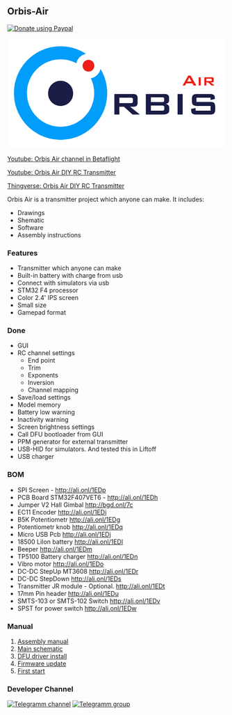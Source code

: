 ## Orbis-Air

[![Donate using Paypal](https://img.shields.io/badge/paypal-donate-orange)](https://paypal.me/orbisair)

![Orbis-Air](Docs/image/assets/Logo.png)

[Youtube: Orbis Air channel in Betaflight](https://youtu.be/BvFRO2qdrkg "Orbis Air channel in Betaflight")

[Youtube: Orbis Air DIY RC Transmitter](https://youtu.be/_WfU4lffqmU "Orbis Air DIY RC Transmitter")

[Thingverse: Orbis Air DIY RC Transmitter](https://www.thingiverse.com/thing:4635528 "Orbis Air DIY RC Transmitter")



Orbis Air is a transmitter project which anyone can make.
It includes:
- Drawings
- Shematic
- Software
- Assembly instructions

### Features
- Transmitter which anyone can make
- Built-in battery with charge from usb
- Connect with simulators via usb
- STM32 F4 processor
- Color 2.4' IPS screen
- Small size
- Gamepad format

### Done
- GUI
- RC channel settings
    - End point
    - Trim
    - Exponents
    - Inversion
    - Channel mapping
- Save/load settings
- Model memory
- Battery low warning
- Inactivity warning
- Screen brightness settings
- Call DFU bootloader from GUI
- PPM generator for external transmitter
- USB-HID for simulators. And tested this in Liftoff
- USB charger



### BOM

- SPI Screen - http://ali.onl/1EDp
- PCB Board STM32F407VET6 - http://ali.onl/1EDh
- Jumper V2 Hall Gimbal http://bgd.onl/7c
- EC11 Encoder http://ali.onl/1EDi
- B5K Potentiometr http://ali.onl/1EDg
- Potentiometr knob http://ali.onl/1EDq
- Micro USB Pcb http://ali.onl/1EDj
- 18500 LiIon battery http://ali.onl/1EDl
- Beeper http://ali.onl/1EDm
- TP5100 Battery charger http://ali.onl/1EDn
- Vibro motor http://ali.onl/1EDo
- DC-DC StepUp MT3608 http://ali.onl/1EDr
- DC-DC StepDown http://ali.onl/1EDs
- Transmitter JR module - Optional.  http://ali.onl/1EDt
- 17mm Pin header http://ali.onl/1EDu
- SMTS-103 or SMTS-102 Switch http://ali.onl/1EDv
- SPST for power switch http://ali.onl/1EDw


### Manual

 1. [Assembly manual](Docs/assembly.md)
 2. [Main schematic](Docs/shematic.md)
 3. [DFU driver install](Docs/dfu_dfivers_install.md)
 4. [Firmware update](Docs/firmware_udate.md)
 5. [First start](Docs/first_start.md)
 
### Developer Channel

[![Telegramm channel](https://img.shields.io/badge/Channel-Telegram-blue)](https://t.me/orbisair)
[![Telegramm group](https://img.shields.io/badge/Group-Telegram-blue)](https://t.me/orbisairtalks)


